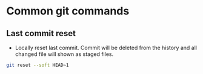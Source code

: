 # Common git commands

## Last commit reset

- Locally reset last commit. Commit will be deleted from the history and all changed file will shown as staged files.

```bash
git reset --soft HEAD~1
```
